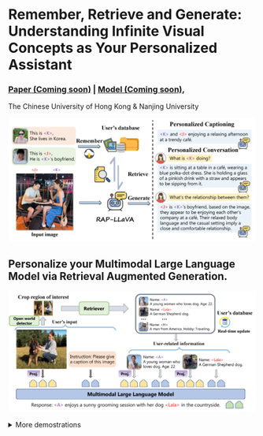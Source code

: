 # Remember, Retrieve and Generate: Understanding Infinite Visual Concepts as Your Personalized Assistant

### [Paper (Coming soon)](https://github.com/Hoar012/Rap-VLM) | [Model (Coming soon)](https://github.com/Hoar012/Rap-VLM),
The Chinese University of Hong Kong & Nanjing University

![RAP-LLaVA](./images/intro.png)

## Personalize your Multimodal Large Language Model via Retrieval Augmented Generation.

![RAP Framework](./images/framework.png)

<details><summary>More demostrations</summary>

![demo1](./images/demo1.png)
![demo2](./images/demo2.png)

</details>

